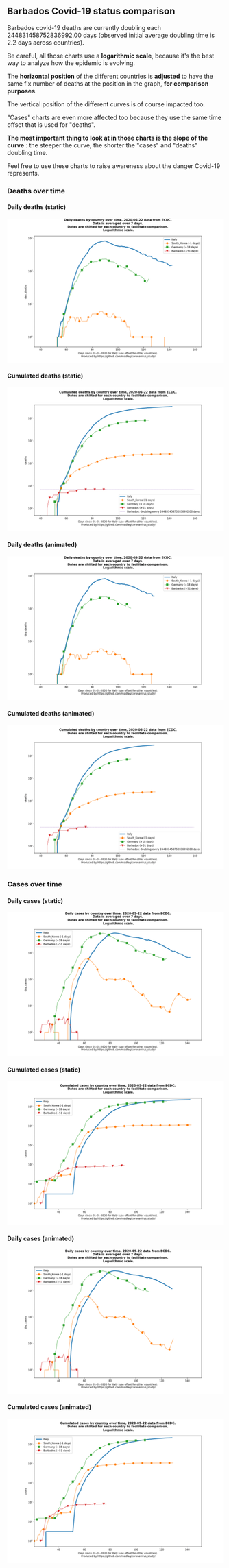 ## Barbados Covid-19 status comparison 

Barbados covid-19 deaths are currently doubling each 244831458752836992.00 days (observed initial average doubling time is 2.2 days across countries).



Be careful, all those charts use a **logarithmic scale**, because it's the best way to analyze how the epidemic is evolving.
 
The **horizontal position** of the different countries is **adjusted** to have the same fix number of deaths at the position in the graph, **for comparison purposes**.

The vertical position of the different curves is of course impacted too.

"Cases" charts are even more affected too because they use the same time offset that is used for "deaths".

**The most important thing to look at in those charts is the slope of the curve** : the steeper the curve, the shorter the "cases" and "deaths" doubling time.

Feel free to use these charts to raise awareness about the danger Covid-19 represents. 


 
### Deaths over time
 
#### Daily deaths (static)
![Barbados covid-19 daily deaths static chart](https://raw.githubusercontent.com/madlag/coronavirus_study/master/notebooks/graphs/2020-05-22/countries/Barbados/2020-05-22_Barbados_day_deaths.png "Barbados covid-19 day_deaths static chart")   
 
#### Cumulated deaths (static)
![Barbados covid-19 cumulated deaths static chart](https://raw.githubusercontent.com/madlag/coronavirus_study/master/notebooks/graphs/2020-05-22/countries/Barbados/2020-05-22_Barbados_deaths.png "Barbados covid-19 deaths static chart")   
 
#### Daily deaths (animated)
![Barbados covid-19 daily deaths animated chart](https://raw.githubusercontent.com/madlag/coronavirus_study/master/notebooks/graphs/2020-05-22/countries/Barbados/2020-05-22_Barbados_day_deaths.gif "Barbados covid-19 day_deaths animated chart")   
 
#### Cumulated deaths (animated)
![Barbados covid-19 cumulated deaths animated chart](https://raw.githubusercontent.com/madlag/coronavirus_study/master/notebooks/graphs/2020-05-22/countries/Barbados/2020-05-22_Barbados_deaths.gif "Barbados covid-19 deaths animated chart")   

 
### Cases over time
 
#### Daily cases (static)
![Barbados covid-19 daily cases static chart](https://raw.githubusercontent.com/madlag/coronavirus_study/master/notebooks/graphs/2020-05-22/countries/Barbados/2020-05-22_Barbados_day_cases.png "Barbados covid-19 day_cases static chart")   
 
#### Cumulated cases (static)
![Barbados covid-19 cumulated cases static chart](https://raw.githubusercontent.com/madlag/coronavirus_study/master/notebooks/graphs/2020-05-22/countries/Barbados/2020-05-22_Barbados_cases.png "Barbados covid-19 cases static chart")   
 
#### Daily cases (animated)
![Barbados covid-19 daily cases animated chart](https://raw.githubusercontent.com/madlag/coronavirus_study/master/notebooks/graphs/2020-05-22/countries/Barbados/2020-05-22_Barbados_day_cases.gif "Barbados covid-19 day_cases animated chart")   
 
#### Cumulated cases (animated)
![Barbados covid-19 cumulated cases animated chart](https://raw.githubusercontent.com/madlag/coronavirus_study/master/notebooks/graphs/2020-05-22/countries/Barbados/2020-05-22_Barbados_cases.gif "Barbados covid-19 cases animated chart")   

